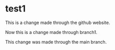 # test1

This is a change made through the github website.

Now this is a change made through branch1.

This change was made through the main branch.